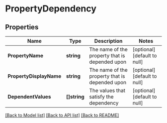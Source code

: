 # PropertyDependency

## Properties
Name | Type | Description | Notes
------------ | ------------- | ------------- | -------------
**PropertyName** | **string** | The name of the property that is depended upon | [optional] [default to null]
**PropertyDisplayName** | **string** | The name of the property that is depended upon | [optional] [default to null]
**DependentValues** | **[]string** | The values that satisfy the dependency | [optional] [default to null]

[[Back to Model list]](../README.md#documentation-for-models) [[Back to API list]](../README.md#documentation-for-api-endpoints) [[Back to README]](../README.md)


